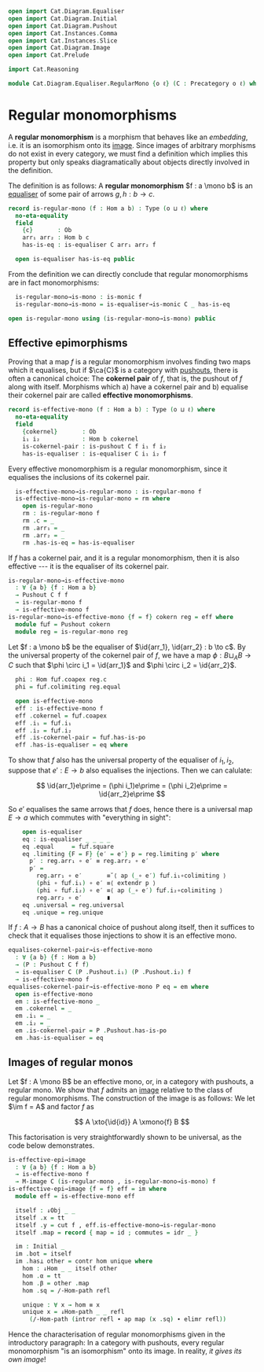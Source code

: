 ```agda
open import Cat.Diagram.Equaliser
open import Cat.Diagram.Initial
open import Cat.Diagram.Pushout
open import Cat.Instances.Comma
open import Cat.Instances.Slice
open import Cat.Diagram.Image
open import Cat.Prelude

import Cat.Reasoning

module Cat.Diagram.Equaliser.RegularMono {o ℓ} (C : Precategory o ℓ) where
```

<!--
```agda
open Cat.Reasoning C
open Initial
open ↓Obj
open ↓Hom
open /-Obj
open /-Hom
private variable a b : Ob
```
-->

# Regular monomorphisms

A **regular monomorphism** is a morphism that behaves like an
_embedding_, i.e. it is an isomorphism onto its [image]. Since images of
arbitrary morphisms do not exist in every category, we must find a
definition which implies this property but only speaks diagramatically
about objects directly involved in the definition.

[image]: Cat.Diagram.Image.html

The definition is as follows: A **regular monomorphism** $f : a \mono b$
is an [equaliser] of some pair of arrows $g, h : b \to c$.

[equaliser]: Cat.Diagram.Equaliser.html

```agda
record is-regular-mono (f : Hom a b) : Type (o ⊔ ℓ) where
  no-eta-equality
  field
    {c}       : Ob
    arr₁ arr₂ : Hom b c
    has-is-eq : is-equaliser C arr₁ arr₂ f

  open is-equaliser has-is-eq public
```

From the definition we can directly conclude that regular monomorphisms
are in fact monomorphisms:

```agda
  is-regular-mono→is-mono : is-monic f
  is-regular-mono→is-mono = is-equaliser→is-monic C _ has-is-eq

open is-regular-mono using (is-regular-mono→is-mono) public
```

## Effective epimorphisms

Proving that a map $f$ is a regular monomorphism involves finding two
maps which it equalises, but if $\ca{C}$ is a category with [pushouts],
there is often a canonical choice: The **cokernel pair** of $f$, that
is, the pushout of $f$ along with itself. Morphisms which a) have a
cokernel pair and b) equalise their cokernel pair are called **effective
monomorphisms**.

[pushouts]: Cat.Diagram.Pushout.html

```agda
record is-effective-mono (f : Hom a b) : Type (o ⊔ ℓ) where
  no-eta-equality
  field
    {cokernel}       : Ob
    i₁ i₂            : Hom b cokernel
    is-cokernel-pair : is-pushout C f i₁ f i₂
    has-is-equaliser : is-equaliser C i₁ i₂ f
```

Every effective monomorphism is a regular monomorphism, since it
equalises the inclusions of its cokernel pair.

```agda
  is-effective-mono→is-regular-mono : is-regular-mono f
  is-effective-mono→is-regular-mono = rm where
    open is-regular-mono
    rm : is-regular-mono f
    rm .c = _
    rm .arr₁ = _
    rm .arr₂ = _
    rm .has-is-eq = has-is-equaliser
```

If $f$ has a cokernel pair, and it is a regular monomorphism, then it is
also effective --- it is the equaliser of its cokernel pair.

```agda
is-regular-mono→is-effective-mono
  : ∀ {a b} {f : Hom a b}
  → Pushout C f f
  → is-regular-mono f
  → is-effective-mono f
is-regular-mono→is-effective-mono {f = f} cokern reg = eff where
  module f⊔f = Pushout cokern
  module reg = is-regular-mono reg
```

Let $f : a \mono b$ be the equaliser of $\id{arr_1}, \id{arr_2} : b \to
c$. By the universal property of the cokernel pair of $f$, we have a map
$\phi : B \sqcup_A B \to C$ such that $\phi \circ i_1 = \id{arr_1}$ and
$\phi \circ i_2 = \id{arr_2}$.

```agda
  phi : Hom f⊔f.coapex reg.c
  phi = f⊔f.colimiting reg.equal

  open is-effective-mono
  eff : is-effective-mono f
  eff .cokernel = f⊔f.coapex
  eff .i₁ = f⊔f.i₁
  eff .i₂ = f⊔f.i₂
  eff .is-cokernel-pair = f⊔f.has-is-po
  eff .has-is-equaliser = eq where
```

To show that $f$ also has the universal property of the equaliser of
$i_1, i_2$, suppose that $e\prime : E \to b$ also equalises the
injections. Then we can calulate:

$$
\id{arr_1}e\prime = (\phi i_1)e\prime = (\phi i_2)e\prime = \id{arr_2}e\prime
$$

So $e\prime$ equalises the same arrows that $f$ does, hence there is a
universal map $E \to a$ which commutes with "everything in sight":

```agda
    open is-equaliser
    eq : is-equaliser _ _ _ _
    eq .equal     = f⊔f.square
    eq .limiting {F = F} {e′ = e′} p = reg.limiting p′ where
      p′ : reg.arr₁ ∘ e′ ≡ reg.arr₂ ∘ e′
      p′ =
        reg.arr₁ ∘ e′       ≡˘⟨ ap (_∘ e′) f⊔f.i₁∘colimiting ⟩
        (phi ∘ f⊔f.i₁) ∘ e′ ≡⟨ extendr p ⟩
        (phi ∘ f⊔f.i₂) ∘ e′ ≡⟨ ap (_∘ e′) f⊔f.i₂∘colimiting ⟩
        reg.arr₂ ∘ e′       ∎
    eq .universal = reg.universal
    eq .unique = reg.unique
```

If $f : A \to B$ has a canonical choice of pushout along itself, then it
suffices to check that it equalises those injections to show it is an
effective mono.

```agda
equalises-cokernel-pair→is-effective-mono
  : ∀ {a b} {f : Hom a b}
  → (P : Pushout C f f)
  → is-equaliser C (P .Pushout.i₁) (P .Pushout.i₂) f
  → is-effective-mono f
equalises-cokernel-pair→is-effective-mono P eq = em where
  open is-effective-mono
  em : is-effective-mono _
  em .cokernel = _
  em .i₁ = _
  em .i₂ = _
  em .is-cokernel-pair = P .Pushout.has-is-po
  em .has-is-equaliser = eq
```

## Images of regular monos

Let $f : A \mono B$ be an effective mono, or, in a category with
pushouts, a regular mono. We show that $f$ admits an [image] relative to
the class of regular monomorphisms. The construction of the image is as
follows: We let $\im f = A$ and factor $f$ as

$$ A \xto{\id{id}} A \xmono{f} B $$

This factorisation is very straightforwardly shown to be universal, as
the code below demonstrates.

[image]: Cat.Diagram.Image.html

```agda
is-effective-epi→image
  : ∀ {a b} {f : Hom a b}
  → is-effective-mono f
  → M-image C (is-regular-mono , is-regular-mono→is-mono) f
is-effective-epi→image {f = f} eff = im where
  module eff = is-effective-mono eff

  itself : ↓Obj _ _
  itself .x = tt
  itself .y = cut f , eff.is-effective-mono→is-regular-mono
  itself .map = record { map = id ; commutes = idr _ }

  im : Initial _
  im .bot = itself
  im .has⊥ other = contr hom unique where
    hom : ↓Hom _ _ itself other
    hom .α = tt
    hom .β = other .map
    hom .sq = /-Hom-path refl

    unique : ∀ x → hom ≡ x
    unique x = ↓Hom-path _ _ refl
      (/-Hom-path (intror refl ∙ ap map (x .sq) ∙ elimr refl))
```

Hence the characterisation of regular monomorphisms given in the
introductory paragraph: In a category with pushouts, every regular
monomorphism "is an isomorphism" onto its image. In reality, _it gives
its own image_!
